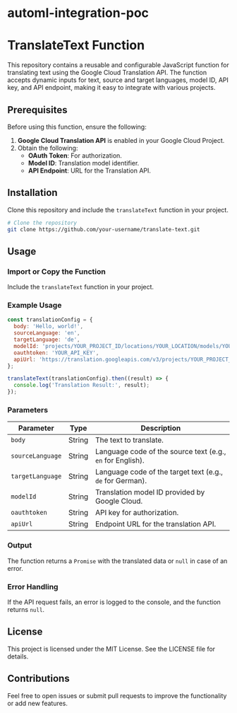 # automl-integration-poc
# TranslateText Function

This repository contains a reusable and configurable JavaScript function for translating text using the Google Cloud Translation API. The function accepts dynamic inputs for text, source and target languages, model ID, API key, and API endpoint, making it easy to integrate with various projects.

## Prerequisites

Before using this function, ensure the following:

1. **Google Cloud Translation API** is enabled in your Google Cloud Project.
2. Obtain the following:
   - **OAuth Token**: For authorization.
   - **Model ID**: Translation model identifier.
   - **API Endpoint**: URL for the Translation API.

## Installation

Clone this repository and include the `translateText` function in your project.

```bash
# Clone the repository
git clone https://github.com/your-username/translate-text.git
```

## Usage

### Import or Copy the Function

Include the `translateText` function in your project.

### Example Usage

```javascript
const translationConfig = {
  body: 'Hello, world!',
  sourceLanguage: 'en',
  targetLanguage: 'de',
  modelId: 'projects/YOUR_PROJECT_ID/locations/YOUR_LOCATION/models/YOUR_MODEL_ID',
  oauthtoken: 'YOUR_API_KEY',
  apiUrl: 'https://translation.googleapis.com/v3/projects/YOUR_PROJECT_ID/locations/YOUR_LOCATION:translateText',
};

translateText(translationConfig).then((result) => {
  console.log('Translation Result:', result);
});
```

### Parameters

| Parameter         | Type   | Description                                                   |
|-------------------|--------|---------------------------------------------------------------|
| `body`            | String | The text to translate.                                        |
| `sourceLanguage`  | String | Language code of the source text (e.g., `en` for English).    |
| `targetLanguage`  | String | Language code of the target text (e.g., `de` for German).     |
| `modelId`         | String | Translation model ID provided by Google Cloud.               |
| `oauthtoken`      | String | API key for authorization.                                   |
| `apiUrl`          | String | Endpoint URL for the translation API.                        |

### Output

The function returns a `Promise` with the translated data or `null` in case of an error.

### Error Handling

If the API request fails, an error is logged to the console, and the function returns `null`.

## License

This project is licensed under the MIT License. See the LICENSE file for details.

## Contributions

Feel free to open issues or submit pull requests to improve the functionality or add new features.


